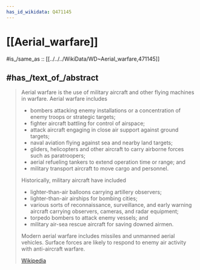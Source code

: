 ```yaml
---
has_id_wikidata: Q471145
---
```


# [[Aerial_warfare]] 

#is_/same_as :: [[../../../WikiData/WD~Aerial_warfare,471145]] 

## #has_/text_of_/abstract 

> Aerial warfare is the use of military aircraft and other flying machines in warfare. 
> Aerial warfare includes 
> - bombers attacking enemy installations or a concentration of enemy troops or strategic targets; 
> - fighter aircraft battling for control of airspace; 
> - attack aircraft engaging in close air support against ground targets; 
> - naval aviation flying against sea and nearby land targets; 
> - gliders, helicopters and other aircraft to carry airborne forces such as paratroopers; 
> - aerial refueling tankers to extend operation time or range; and 
> - military transport aircraft to move cargo and personnel.
>
> Historically, military aircraft have included 
> - lighter-than-air balloons carrying artillery observers; 
> - lighter-than-air airships for bombing cities; 
> - various sorts of reconnaissance, surveillance, and early warning aircraft 
>   carrying observers, cameras, and radar equipment; 
> - torpedo bombers to attack enemy vessels; and 
> - military air-sea rescue aircraft for saving downed airmen. 
> 
> Modern aerial warfare includes missiles and unmanned aerial vehicles. 
> Surface forces are likely to respond to enemy air activity with anti-aircraft warfare.
>
> [Wikipedia](https://en.wikipedia.org/wiki/Aerial%20warfare) 

